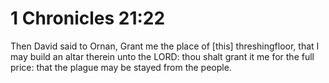 # 1 Chronicles 21:22

Then David said to Ornan, Grant me the place of [this] threshingfloor, that I may build an altar therein unto the LORD: thou shalt grant it me for the full price: that the plague may be stayed from the people.